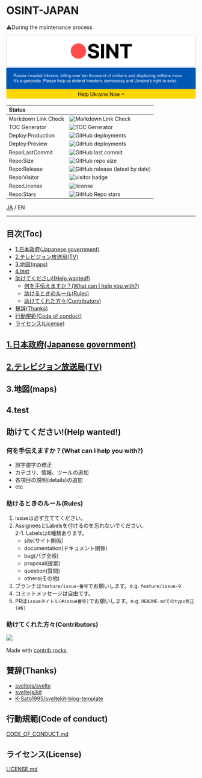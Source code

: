 # OSINT-JAPAN

⚠️During the maintenance process

![japan-osint.png](static/osint.png)
[![Stand With Ukraine](https://raw.githubusercontent.com/vshymanskyy/StandWithUkraine/main/banner2-direct.svg)](https://vshymanskyy.github.io/StandWithUkraine/)


|Status||
|:-|:-|
|Markdown Link Check|![Markdown Link Check](https://img.shields.io/github/workflow/status/Coordinate-Cat/JAPAN-OSINT/Markdown%20Workflow?color=black&label=Markdown%20Link%20Check)|
|TOC Generator|![TOC Generator](https://img.shields.io/github/workflow/status/Coordinate-Cat/JAPAN-OSINT/TOC%20Generator?color=black&label=TOC%20Generator)|
|Deploy:Production|![GitHub deployments](https://img.shields.io/github/deployments/coordinate-cat/osint-japan/Production?color=black&label=deploy%3AProduction)|
|Deploy:Preview|![GitHub deployments](https://img.shields.io/github/deployments/coordinate-cat/osint-japan/Preview?color=black&label=deploy%3APreview)|
|Repo:LastCommit|![GitHub last commit](https://img.shields.io/github/last-commit/Coordinate-Cat/JAPAN-OSINT?color=black)|
|Repo:Size|![GitHub repo size](https://img.shields.io/github/repo-size/Coordinate-Cat/JAPAN-OSINT?color=black)|
|Repo:Release|![GitHub release (latest by date)](https://img.shields.io/github/v/release/coordinate-cat/osint-japan?color=black)|
|Repo:Visitor|![visitor badge](https://visitor-badge.glitch.me/badge?page_id=Coordinate-Cat.JAPAN-OSINT&right_color=black)|
|Repo:License|![license](https://img.shields.io/github/license/Coordinate-Cat/JAPAN-OSINT?color=black)|
|Repo:Stars|![GitHub Repo stars](https://img.shields.io/github/stars/coordinate-cat/osint-japan?color=black)|

[JA](https://github.com/Coordinate-Cat/JAPAN-OSINT/blob/main/README.md) / EN

---

<!-- START doctoc generated TOC please keep comment here to allow auto update -->
<!-- DON'T EDIT THIS SECTION, INSTEAD RE-RUN doctoc TO UPDATE -->
## 目次(Toc)

- [1.日本政府(Japanese government)](#1%E6%97%A5%E6%9C%AC%E6%94%BF%E5%BA%9Cjapanese-government)
- [2.テレビジョン放送局(TV)](#2%E3%83%86%E3%83%AC%E3%83%93%E3%82%B8%E3%83%A7%E3%83%B3%E6%94%BE%E9%80%81%E5%B1%80tv)
- [3.地図(maps)](#3%E5%9C%B0%E5%9B%B3maps)
- [4.test](#4test)
- [助けてください!(Help wanted!)](#%E5%8A%A9%E3%81%91%E3%81%A6%E3%81%8F%E3%81%A0%E3%81%95%E3%81%84help-wanted)
  - [何を手伝えますか？(What can I help you with?)](#%E4%BD%95%E3%82%92%E6%89%8B%E4%BC%9D%E3%81%88%E3%81%BE%E3%81%99%E3%81%8Bwhat-can-i-help-you-with)
  - [助けるときのルール(Rules)](#%E5%8A%A9%E3%81%91%E3%82%8B%E3%81%A8%E3%81%8D%E3%81%AE%E3%83%AB%E3%83%BC%E3%83%ABrules)
  - [助けてくれた方々(Contributors)](#%E5%8A%A9%E3%81%91%E3%81%A6%E3%81%8F%E3%82%8C%E3%81%9F%E6%96%B9%E3%80%85contributors)
- [賛辞(Thanks)](#%E8%B3%9B%E8%BE%9Ethanks)
- [行動規範(Code of conduct)](#%E8%A1%8C%E5%8B%95%E8%A6%8F%E7%AF%84code-of-conduct)
- [ライセンス(License)](#%E3%83%A9%E3%82%A4%E3%82%BB%E3%83%B3%E3%82%B9license)

<!-- END doctoc generated TOC please keep comment here to allow auto update -->

## [1.日本政府(Japanese government)](https://github.com/Coordinate-Cat/OSINT-JAPAN/blob/main/documentation/japanese_government.md)
## [2.テレビジョン放送局(TV)](https://github.com/Coordinate-Cat/OSINT-JAPAN/blob/main/documentation/tv.md)
## 3.地図(maps)
## 4.test

## 助けてください!(Help wanted!)
### 何を手伝えますか？(What can I help you with?)

- 誤字脱字の修正
- カテゴリ、情報、ツールの追加
- 各項目の説明(details)の追加
- etc

### 助けるときのルール(Rules)

1. issueは必ず立ててください。
2. AssigneesとLabelsを付けるのを忘れないでください。  
  2-1. Labelsは6種類あります。
    - site(サイト関係)
    - documentation(ドキュメント関係)
    - bug(バグ全般)
    - proposal(提案)
    - question(質問)
    - others(その他)
3. ブランチは`feature/issue-番号`でお願いします。e.g. `feature/issue-9`
4. コミットメッセージは自由です。
5. PRは`issueタイトル(#issue番号)`でお願いします。e.g. `README.mdでのtypo修正(#6)`

### 助けてくれた方々(Contributors)

<a href="https://github.com/Coordinate-Cat/JAPAN-OSINT/graphs/contributors">
  <img src="https://contrib.rocks/image?repo=Coordinate-Cat/JAPAN-OSINT"/>
</a>

Made with [contrib.rocks](https://contrib.rocks).

## 賛辞(Thanks)
- [sveltejs/svelte](https://github.com/sveltejs/svelte)
- [sveltejs/kit](https://github.com/sveltejs/kit)
- [K-Sato1995/sveltekit-blog-template](https://github.com/K-Sato1995/sveltekit-blog-template)

## 行動規範(Code of conduct)
[CODE_OF_CONDUCT.md](https://github.com/Coordinate-Cat/OSINT-JAPAN/blob/main/.github/CODE_OF_CONDUCT.md)

## ライセンス(License)
[LICENSE.md](https://github.com/Coordinate-Cat/OSINT-JAPAN/blob/main/LICENSE)